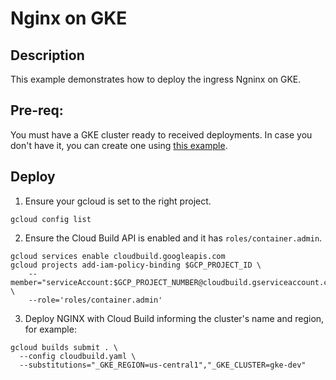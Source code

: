 # Nginx on GKE

## Description

This example demonstrates how to deploy the ingress Ngninx on GKE.

## Pre-req:
You must have a GKE cluster ready to received deployments. In case you don't have it, you can create one using [this example](https://github.com/sylvioneto/terraform_gcp/tree/master/gke).


## Deploy
1. Ensure your gcloud is set to the right project.
````
gcloud config list
````

2. Ensure the Cloud Build API is enabled and it has `roles/container.admin`.
```
gcloud services enable cloudbuild.googleapis.com
gcloud projects add-iam-policy-binding $GCP_PROJECT_ID \
    --member="serviceAccount:$GCP_PROJECT_NUMBER@cloudbuild.gserviceaccount.com" \
    --role='roles/container.admin'
```

3. Deploy NGINX with Cloud Build informing the cluster's name and region, for example:
```
gcloud builds submit . \
  --config cloudbuild.yaml \
  --substitutions="_GKE_REGION=us-central1","_GKE_CLUSTER=gke-dev"
```
